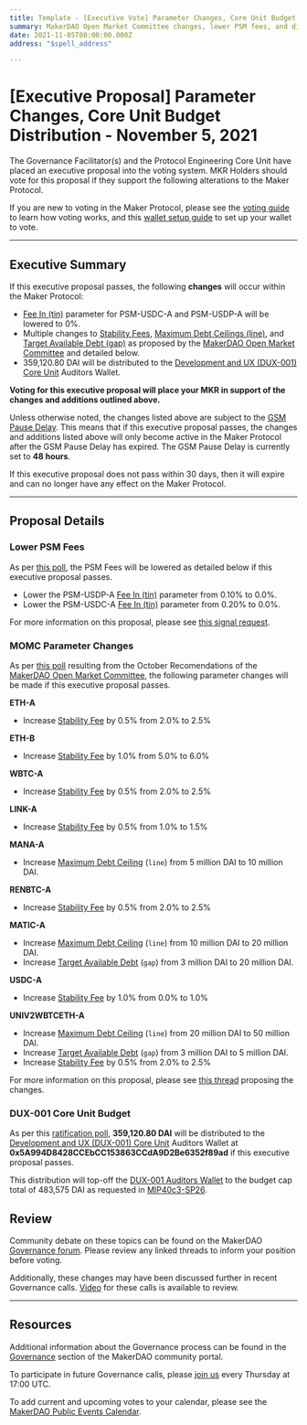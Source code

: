 ```yaml
---
title: Template - [Executive Vote] Parameter Changes, Core Unit Budget Distribution - November 5, 2021
summary: MakerDAO Open Market Committee changes, lower PSM fees, and distribute Development and UX (DUX-001) Core Unit Budget.
date: 2021-11-05T00:00:00.000Z
address: "$spell_address"

---
```

# [Executive Proposal] Parameter Changes, Core Unit Budget Distribution - November 5, 2021

The Governance Facilitator(s) and the Protocol Engineering Core Unit have placed an executive proposal into the voting system. MKR Holders should vote for this proposal if they support the following alterations to the Maker Protocol.

If you are new to voting in the Maker Protocol, please see the [voting guide](https://community-development.makerdao.com/en/learn/governance/how-voting-works/) to learn how voting works, and this [wallet setup guide](https://community-development.makerdao.com/en/learn/governance/voting-setup/) to set up your wallet to vote.

---

## Executive Summary

If this executive proposal passes, the following **changes** will occur within the Maker Protocol:
- [Fee In (tin)](https://makerdao.world/en/learn/governance/module-psm) parameter for PSM-USDC-A and PSM-USDP-A will be lowered to 0%.
- Multiple changes to [Stability Fees](https://makerdao.world/en/learn/governance/param-stability-fee), [Maximum Debt Ceilings (line)](https://makerdao.world/en/learn/governance/module-dciam), and [Target Available Debt (gap)](https://makerdao.world/en/learn/governance/module-dciam) as proposed by the [MakerDAO Open Market Committee](https://forum.makerdao.com/t/parameter-proposal-group-makerdao-open-market-committee/7355) and detailed below.
- 359,120.80 DAI will be distributed to the [Development and UX (DUX-001) Core Unit](https://mips.makerdao.com/mips/details/MIP39c2SP18) Auditors Wallet.

**Voting for this executive proposal will place your MKR in support of the changes and additions outlined above.**

Unless otherwise noted, the changes listed above are subject to the [GSM Pause Delay](https://community-development.makerdao.com/en/learn/governance/param-gsm-pause-delay). This means that if this executive proposal passes, the changes and additions listed above will only become active in the Maker Protocol after the GSM Pause Delay has expired. The GSM Pause Delay is currently set to **48 hours**.

If this executive proposal does not pass within 30 days, then it will expire and can no longer have any effect on the Maker Protocol.

---

## Proposal Details

### Lower PSM Fees

As per [this poll](https://vote.makerdao.com/polling/QmSkYED5?network=mainnet#poll-detail), the PSM Fees will be lowered as detailed below if this executive proposal passes.

- Lower the PSM-USDP-A [Fee In (tin)](https://makerdao.world/en/learn/governance/module-psm) parameter from 0.10% to 0.0%.
- Lower the PSM-USDC-A [Fee In (tin)](https://makerdao.world/en/learn/governance/module-psm) parameter from 0.20% to 0.0%.

For more information on this proposal, please see [this signal request](https://forum.makerdao.com/t/signal-request-set-psm-fees-to-0/10894).

### MOMC Parameter Changes

As per [this poll](https://vote.makerdao.com/polling/QmXDCCPH?network=mainnet#poll-detail) resulting from the October Recomendations of the [MakerDAO Open Market Committee](https://forum.makerdao.com/t/parameter-proposal-group-makerdao-open-market-committee/7355), the following parameter changes will be made if this executive proposal passes.

**ETH-A**
* Increase [Stability Fee](https://community-development.makerdao.com/en/learn/governance/param-stability-fee) by 0.5% from 2.0% to 2.5%

**ETH-B**
* Increase [Stability Fee](https://community-development.makerdao.com/en/learn/governance/param-stability-fee) by 1.0% from 5.0% to 6.0%

**WBTC-A**
* Increase [Stability Fee](https://community-development.makerdao.com/en/learn/governance/param-stability-fee) by 0.5% from 2.0% to 2.5%

**LINK-A**
* Increase [Stability Fee](https://community-development.makerdao.com/en/learn/governance/param-stability-fee) by 0.5% from 1.0% to 1.5%

**MANA-A**
* Increase [Maximum Debt Ceiling](https://makerdao.world/en/learn/governance/module-dciam) (`line`) from 5 million DAI to 10 million DAI.

**RENBTC-A**
* Increase [Stability Fee](https://community-development.makerdao.com/en/learn/governance/param-stability-fee) by 0.5% from 2.0% to 2.5%

**MATIC-A**
* Increase [Maximum Debt Ceiling](https://makerdao.world/en/learn/governance/module-dciam) (`line`) from 10 million DAI to 20 million DAI.
* Increase [Target Available Debt](https://makerdao.world/en/learn/governance/module-dciam) (`gap`) from 3 million DAI to 20 million DAI.

**USDC-A**
* Increase [Stability Fee](https://community-development.makerdao.com/en/learn/governance/param-stability-fee) by 1.0% from 0.0% to 1.0%

**UNIV2WBTCETH-A**
* Increase [Maximum Debt Ceiling](https://makerdao.world/en/learn/governance/module-dciam) (`line`) from 20 million DAI to 50 million DAI.
* Increase [Target Available Debt](https://makerdao.world/en/learn/governance/module-dciam) (`gap`) from 3 million DAI to 5 million DAI.
* Increase [Stability Fee](https://community-development.makerdao.com/en/learn/governance/param-stability-fee) by 0.5% from 2.0% to 2.5%

For more information on this proposal, please see [this thread](https://forum.makerdao.com/t/parameter-changes-proposal-ppg-omc-001-2021-10-28/11256) proposing the changes. 

### DUX-001 Core Unit Budget

As per this [ratification poll](https://vote.makerdao.com/polling/QmSYLL9K?network=mainnet#poll-detail), **359,120.80 DAI** will be distributed to the [Development and UX (DUX-001) Core Unit](https://mips.makerdao.com/mips/details/MIP39c2SP18) Auditors Wallet at **0x5A994D8428CCEbCC153863CCdA9D2Be6352f89ad** if this executive proposal passes.

This distribution will top-off the [DUX-001 Auditors Wallet](https://gnosis-safe.io/app/#/safes/0x5A994D8428CCEbCC153863CCdA9D2Be6352f89ad/balances) to the budget cap total of 483,575 DAI as requested in [MIP40c3-SP26](https://mips.makerdao.com/mips/details/MIP40c3SP26).

## Review

Community debate on these topics can be found on the MakerDAO [Governance forum](https://forum.makerdao.com/). Please review any linked threads to inform your position before voting.

Additionally, these changes may have been discussed further in recent Governance calls. [Video](https://www.youtube.com/playlist?list=PLLzkWCj8ywWNq5-90-Id6VPSsrk4OWVan) for these calls is available to review.

---

## Resources

Additional information about the Governance process can be found in the [Governance](https://community-development.makerdao.com/en/learn/governance) section of the MakerDAO community portal.

To participate in future Governance calls, please [join us](https://github.com/makerdao/community/tree/master/governance/governance-and-risk-meetings) every Thursday at 17:00 UTC.

To add current and upcoming votes to your calendar, please see the [MakerDAO Public Events Calendar](https://calendar.google.com/calendar/embed?src=makerdao.com_3efhm2ghipksegl009ktniomdk%40group.calendar.google.com&ctz=UTC&mode=week&showCalendars=0&showPrint=0).
